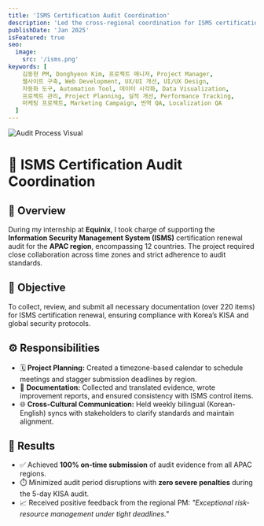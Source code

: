 ```yaml
---
title: 'ISMS Certification Audit Coordination'
description: 'Led the cross-regional coordination for ISMS certification audit preparation at Equinix APAC, successfully aligning stakeholders to ensure timely submission of audit evidence.'
publishDate: 'Jan 2025'
isFeatured: true
seo:
  image:
    src: '/isms.png'
keywords: [
    김동현 PM, Donghyeon Kim, 프로젝트 매니저, Project Manager,
    웹사이트 구축, Web Development, UX/UI 개선, UI/UX Design,
    자동화 도구, Automation Tool, 데이터 시각화, Data Visualization,
    프로젝트 관리, Project Planning, 실적 개선, Performance Tracking,
    마케팅 프로젝트, Marketing Campaign, 번역 QA, Localization QA
  ]
---
```


![Audit Process Visual](/isms.png)

# 🔐 ISMS Certification Audit Coordination

## 📝 Overview
During my internship at **Equinix**, I took charge of supporting the **Information Security Management System (ISMS)** certification renewal audit for the **APAC region**, encompassing 12 countries. The project required close collaboration across time zones and strict adherence to audit standards.

## 🎯 Objective
To collect, review, and submit all necessary documentation (over 220 items) for ISMS certification renewal, ensuring compliance with Korea’s KISA and global security protocols.

## ⚙️ Responsibilities
- 🗓️ **Project Planning:** Created a timezone-based calendar to schedule meetings and stagger submission deadlines by region.
- 📑 **Documentation:** Collected and translated evidence, wrote improvement reports, and ensured consistency with ISMS control items.
- 🌐 **Cross-Cultural Communication:** Held weekly bilingual (Korean-English) syncs with stakeholders to clarify standards and maintain alignment.

## 🚀 Results
- ✅ Achieved **100% on-time submission** of audit evidence from all APAC regions.
- ⏱️ Minimized audit period disruptions with **zero severe penalties** during the 5-day KISA audit.
- 📈 Received positive feedback from the regional PM: *"Exceptional risk-resource management under tight deadlines."*

